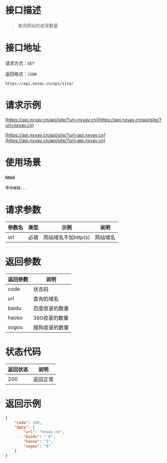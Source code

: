 # 接口描述

> 查询网站的收录数量

# 接口地址

请求方式：`GET`

返回格式：`JSON`

```API
https://api.nxvav.cn/api/site/
```

# 请求示例

[https://api.nxvav.cn/api/site/?url=nxvav.cn](https://api.nxvav.cn/api/site/?url=nxvav.cn)

[https://api.nxvav.cn/api/site/?url=api.nxvav.cn](https://api.nxvav.cn/api/site/?url=api.nxvav.cn)

# 使用场景

<!-- tabs:start -->

#### **html**

```html
等待编辑...
```

<!-- tabs:end -->

# 请求参数

| 参数名 | 类型 | 示例 | 说明 |
| ------ | ----- | ---- | --- |
| url | 必填 | 网站域名不加http(s) | 网站域名 |

# 返回参数

| 返回参数 | 说明 |
| ------ | ---- |
| code | 状态码 |
| url | 查询的域名 |
| baidu | 百度收录的数量 |
| haoso | 360收录的数量 |
| sogou | 搜狗收录的数量 |

# 状态代码

| 返回状态 | 说明 |
| ------- | ---- |
| 200 | 返回正常 |

# 返回示例

```json
{
    "code": 200,
    "data": {
        "url": "nxvav.cn",
        "baidu": " 0",
        "haoso": "1",
        "sogou": "6"
    }
}
```
